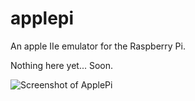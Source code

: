 # applepi
An apple IIe emulator for the Raspberry Pi.

Nothing here yet...
Soon.

![Screenshot of ApplePi](image.jpg)
